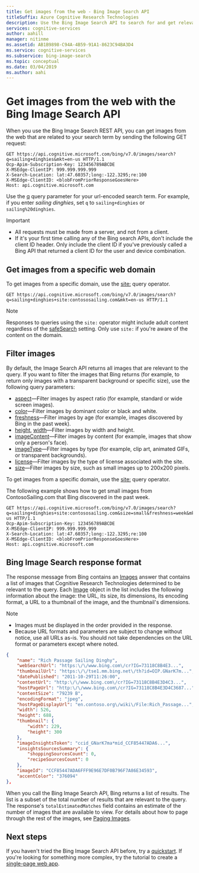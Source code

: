 ```yaml
---
title: Get images from the web - Bing Image Search API
titleSuffix: Azure Cognitive Research Technologies
description: Use the Bing Image Search API to search for and get relevant images from the web.
services: cognitive-services
author: aahill
manager: nitinme
ms.assetid: AB1B9898-C94A-4B59-91A1-8623C94BA3D4
ms.service: cognitive-services
ms.subservice: bing-image-search
ms.topic: conceptual
ms.date: 03/04/2019
ms.author: aahi
---
```


# Get images from the web with the Bing Image Search API

When you use the Bing Image Search REST API, you can get images from the web that are related to your search term by sending the following GET request:

```http
GET https://api.cognitive.microsoft.com/bing/v7.0/images/search?q=sailing+dinghies&mkt=en-us HTTP/1.1
Ocp-Apim-Subscription-Key: 123456789ABCDE
X-MSEdge-ClientIP: 999.999.999.999
X-Search-Location: lat:47.60357;long:-122.3295;re:100
X-MSEdge-ClientID: <blobFromPriorResponseGoesHere>
Host: api.cognitive.microsoft.com
```

Use the [q](https://docs.microsoft.com/rest/api/cognitiveservices-bingsearch/bing-images-api-v7-reference#query) query parameter for your url-encoded search term. For example, if you enter *sailing dinghies*, set `q` to `sailing+dinghies` or `sailing%20dinghies`.

> [!IMPORTANT]
> * All requests must be made from a server, and not from a client.
> * If it's your first time calling any of the Bing search APIs, don't include the client ID header. Only include the client ID if you've previously called a Bing API that returned a client ID for the user and device combination.

## Get images from a specific web domain

To get images from a specific domain, use the [site:](https://msdn.microsoft.com/library/ff795613.aspx) query operator.

```http
GET https://api.cognitive.microsoft.com/bing/v7.0/images/search?q=sailing+dinghies+site:contososailing.com&mkt=en-us HTTP/1.1
```

> [!NOTE]
> Responses to queries using the `site:` operator might include adult content regardless of the [safeSearch](https://docs.microsoft.com/rest/api/cognitiveservices-bingsearch/bing-images-api-v7-reference#safesearch) setting. Only use `site:` if you're aware of the content on the domain.

## Filter images

 By default, the Image Search API returns all images that are relevant to the query. If you want to filter the images that Bing returns (for example, to return only images with a transparent background or specific size), use the following query parameters:

* [aspect](https://docs.microsoft.com/rest/api/cognitiveservices-bingsearch/bing-images-api-v7-reference#aspect)—Filter images by aspect ratio (for example, standard or wide screen images).
* [color](https://docs.microsoft.com/rest/api/cognitiveservices-bingsearch/bing-images-api-v7-reference#color)—Filter images by dominant color or black and white.
* [freshness](https://docs.microsoft.com/rest/api/cognitiveservices-bingsearch/bing-images-api-v7-reference#freshness)—Filter images by age (for example, images discovered by Bing in the past week).
* [height](https://docs.microsoft.com/rest/api/cognitiveservices-bingsearch/bing-images-api-v7-reference#height), [width](https://docs.microsoft.com/rest/api/cognitiveservices-bingsearch/bing-images-api-v7-reference#width)—Filter images by width and height.
* [imageContent](https://docs.microsoft.com/rest/api/cognitiveservices-bingsearch/bing-images-api-v7-reference#imagecontent)—Filter images by content (for example, images that show only a person's face).
* [imageType](https://docs.microsoft.com/rest/api/cognitiveservices-bingsearch/bing-images-api-v7-reference#imagetype)—Filter images by type (for example, clip art, animated GIFs, or transparent backgrounds).
* [license](https://docs.microsoft.com/rest/api/cognitiveservices-bingsearch/bing-images-api-v7-reference#license)—Filter images by the type of license associated with the site.
* [size](https://docs.microsoft.com/rest/api/cognitiveservices-bingsearch/bing-images-api-v7-reference#size)—Filter images by size, such as small images up to 200x200 pixels.

To get images from a specific domain, use the [site:](https://msdn.microsoft.com/library/ff795613.aspx) query operator.

The following example shows how to get small images from ContosoSailing.com that Bing discovered in the past week.  

```http
GET https://api.cognitive.microsoft.com/bing/v7.0/images/search?q=sailing+dinghies+site:contososailing.com&size=small&freshness=week&mkt=en-us HTTP/1.1  
Ocp-Apim-Subscription-Key: 123456789ABCDE  
X-MSEdge-ClientIP: 999.999.999.999  
X-Search-Location: lat:47.60357;long:-122.3295;re:100  
X-MSEdge-ClientID: <blobFromPriorResponseGoesHere>  
Host: api.cognitive.microsoft.com  
```

## Bing Image Search response format

The response message from Bing contains an [Images](https://docs.microsoft.com/rest/api/cognitiveservices-bingsearch/bing-images-api-v7-reference#images) answer that contains a list of images that Cognitive Research Technologies determined to be relevant to the query. Each [Image](https://docs.microsoft.com/rest/api/cognitiveservices-bingsearch/bing-images-api-v7-reference#image) object in the list includes the following information about the image: the URL, its size, its dimensions, its encoding format, a URL to a thumbnail of the image, and the thumbnail's dimensions.

> [!NOTE]
> * Images must be displayed in the order provided in the response.
> * Because URL formats and parameters are subject to change without notice, use all URLs as-is. You should not take dependencies on the URL format or parameters except where noted.

```json
{
    "name": "Rich Passage Sailing Dinghy",
    "webSearchUrl": "https:\/\/www.bing.com\/cr?IG=73118C8B4E3...",
    "thumbnailUrl": "https:\/\/tse1.mm.bing.net\/th?id=OIP.GNarK7m...",
    "datePublished": "2011-10-29T11:26:00",
    "contentUrl": "http:\/\/www.bing.com\/cr?IG=73118C8B4E3D4C3...",
    "hostPageUrl": "http:\/\/www.bing.com\/cr?IG=73118C8B4E3D4C3687...",
    "contentSize": "79239 B",
    "encodingFormat": "jpeg",
    "hostPageDisplayUrl": "en.contoso.org\/wiki\/File:Rich_Passage...",
    "width": 526,
    "height": 688,
    "thumbnail": {
        "width": 229,
        "height": 300
    },
    "imageInsightsToken": "ccid_GNarK7ma*mid_CCF85447ADA6...",
    "insightsSourcesSummary": {
        "shoppingSourcesCount": 0,
        "recipeSourcesCount": 0
    },
    "imageId": "CCF85447ADA6FFF9E96E7DF0B796F7A86E34593",
    "accentColor": "376094"
},
```

When you call the Bing Image Search API, Bing returns a list of results. The list is a subset of the total number of results that are relevant to the query. The response's `totalEstimatedMatches` field contains an estimate of the number of images that are available to view. For details about how to page through the rest of the images, see [Paging Images](../paging-images.md).

## Next steps

If you haven't tried the Bing Image Search API before, try a [quickstart](../quickstarts/csharp.md). If you're looking for something more complex, try the tutorial to create a [single-page web app](../tutorial-bing-image-search-single-page-app.md).
